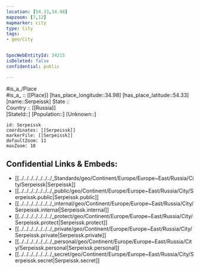 ```yaml
---
location: [54.33,34.98] 
mapzoom: [7,12] 
mapmarker: city 
type: City
tags:
- geo/City


SpocWebEntityId: 34215
isDeleted: false
confidential: public

---
```

#is_a_/Place  
#is_a_ :: [[Place]] 
[has_place_longitude::34.98] 
[has_place_latitude::54.33] 
[name::Serpeissk] 
State ::  
Country :: [[Russia]]  
[StateId::] 
[Population::] 
[Unknown::] 


```leaflet
id: Serpeissk
coordinates: [[Serpeissk]] 
markerFile: [[Serpeissk]] 
defaultZoom: 11 
maxZoom: 18
```


## Confidential Links & Embeds: 
- [[../../../../../../../_Standards/geo/Continent/Europe/Europe~East/Russia/City/Serpeissk|Serpeissk]] 
- [[../../../../../../../_public/geo/Continent/Europe/Europe~East/Russia/City/Serpeissk.public|Serpeissk.public]] 
- [[../../../../../../../_internal/geo/Continent/Europe/Europe~East/Russia/City/Serpeissk.internal|Serpeissk.internal]] 
- [[../../../../../../../_protect/geo/Continent/Europe/Europe~East/Russia/City/Serpeissk.protect|Serpeissk.protect]] 
- [[../../../../../../../_private/geo/Continent/Europe/Europe~East/Russia/City/Serpeissk.private|Serpeissk.private]] 
- [[../../../../../../../_personal/geo/Continent/Europe/Europe~East/Russia/City/Serpeissk.personal|Serpeissk.personal]] 
- [[../../../../../../../_secret/geo/Continent/Europe/Europe~East/Russia/City/Serpeissk.secret|Serpeissk.secret]] 

